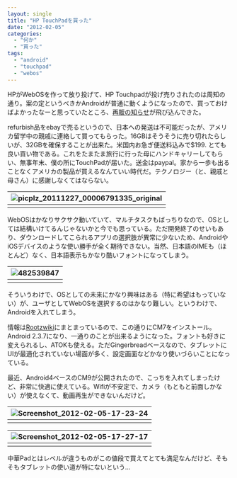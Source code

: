 ```yaml
---
layout: single
title: "HP TouchPadを買った"
date: "2012-02-05"
categories: 
  - "何か"
  - "買った"
tags: 
  - "android"
  - "touchpad"
  - "webos"
---
```


HPがWebOSを作って放り投げて、HP Touchpadが投げ売りされたのは周知の通り。案の定というべきかAndroidが普通に動くようになったので、買っておけばよかったなーと思っていたところ、[再販の知らせ](http://techcrunch.com/2011/12/07/hp-touchpad-ebay/)が飛び込んできた。

refurbish品をebayで売るというので、日本への発送は不可能だったが、アメリカ留学中の親戚に連絡して買ってもらった。16GBはそうそうに売り切れたらしいが、32GBを確保することが出来た。米国内お急ぎ便送料込みで$199. とても良い買い物である。これをたまたま旅行に行った母にハンドキャリーしてもらい、無事年末、僕の所にTouchPadが届いた。送金はpaypal。家から一歩も出ることなくアメリカの製品が買えるなんていい時代だ。テクノロジー（と、親戚と母さん）に感謝しなくてはならない。

| ![](https://blog.naotaco.com/assets/images/posts/2012/02/picplz_20111227_00006791335_original-400x300.jpg "picplz_20111227_00006791335_original") |
|:--:|
|  |

WebOSはかなりサクサク動いていて、マルチタスクもばっちりなので、OSとしては結構いけてるんじゃないかと今でも思っている。ただ開発終了のせいもあり、ダウンロードしてこられるアプリの選択肢が異常に少ないため、AndroidやiOSデバイスのような使い勝手が全く期待できない。当然、日本語のIMEも（ほとんど）なく、日本語表示もかなり酷いフォントになってしまう。

| ![](https://blog.naotaco.com/assets/images/posts/2012/02/482539847.png "482539847") |
|:--:|
|  |

そういうわけで、OSとしての未来にかなり興味はある（特に希望はもっていない）が、ユーザとしてWebOSを選択するのはかなり難しい。というわけで、Androidを入れてしまう。

情報は[Rootzwiki](http://rootzwiki.com/topic/10121-releasealpha35cyanogenmod-touchpad/)にまとまっているので、この通りにCM7をインストール。Android 2.3.7になり、一通りのことが出来るようになった。フォントも好きに変えられるし、ATOKも使える。ただGingerbreadベースなので、タブレットにUIが最適化されていない場面が多く、設定画面などかなり使いづらいことになっている。

最近、Android4ベースのCM9が公開されたので、こっちを入れてしまったけど、非常に快適に使えている。Wifiが不安定で、カメラ（もともと前面しかない）が使えなくて、動画再生ができないんだけど。

| ![](https://blog.naotaco.com/assets/images/posts/2012/02/Screenshot_2012-02-05-17-23-24-400x300.png "Screenshot_2012-02-05-17-23-24") |
|:--:|
|  |

| ![](https://blog.naotaco.com/assets/images/posts/2012/02/Screenshot_2012-02-05-17-27-17-400x300.png "Screenshot_2012-02-05-17-27-17") |
|:--:|
|  |

中華Padとはレベルが違うものがこの値段で買えてとても満足なんだけど、そもそもタブレットの使い道が特にないという…
